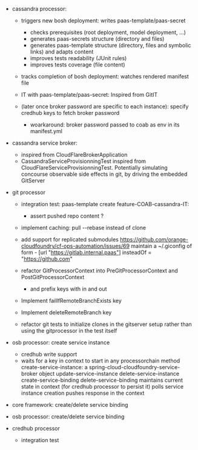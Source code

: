    
- cassandra processor: 
    - triggers new bosh deployment: writes paas-template/paas-secret
        - checks prerequisites (root deployment, model deployment, ...)
        - generates paas-secrets structure (directory and files)
        - generates paas-template structure (directory, files and symbolic links) and adapts content
        - improves tests readability (JUnit rules)
        - improves tests coverage (file content)
    
    - tracks completion of bosh deployment: watches rendered manifest file 
    - IT with paas-template/paas-secret: Inspired from GitIT
    - (later once broker password are specific to each instance): specify credhub keys to fetch broker password 
       - woarkaround: broker password passed to coab as env in its manifest.yml

- cassandra service broker:
    - inspired from CloudFlareBrokerApplication
    - CassandraServiceProvisionningTest inspired from CloudFlareServiceProvisionningTest. Potentially simulating concourse observable side effects in git, by driving the embedded GitServer

- git processor
    - integration test: paas-template create feature-COAB-cassandra-IT:
        - assert pushed repo content ?

    - implement caching:
        pull --rebase instead of clone

    - add support for replicated submodules https://github.com/orange-cloudfoundry/cf-ops-automation/issues/69 maintain a ~/.giconfig of form
             - [url "https://gitlab.internal.paas"]
                   insteadOf = "https://github.com"  
    - refactor GitProcessorContext into PreGitProcessorContext and PostGitProcessorContext
        - and prefix keys with in and out
    - Implement failIfRemoteBranchExists key
    - Implement deleteRemoteBranch key
   
   
    - refactor git tests to initialize clones in the gitserver setup rather than using the gitprocessor in the test itself

- osb processor: create service instance 
    - credhub write support
    - waits for a key in context to start in any processorchain method 
        create-service-instance: a spring-cloud-cloudfoundry-service-broker object 
        update-service-instance 
        delete-service-instance 
        create-service-binding 
        delete-service-binding 
        maintains current state in context (for credhub processor to persist it) 
        polls service instance creation 
        pushes response in the context

- core framework: create/delete service binding 

- osb processor: create/delete service binding

- credhub processor
    - integration test

